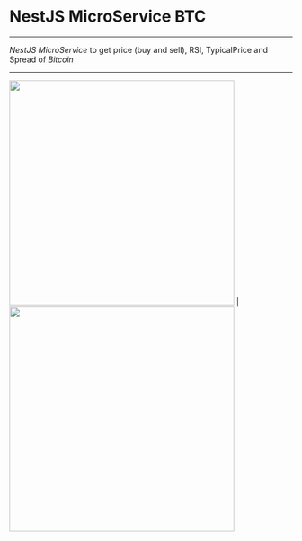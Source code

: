 # NestJS MicroService BTC

---

_NestJS MicroService_ to get price (buy and sell), RSI, TypicalPrice and Spread of _Bitcoin_

---

<img src="https://res.cloudinary.com/practicaldev/image/fetch/s--oJddeYhK--/c_imagga_scale,f_auto,fl_progressive,h_900,q_auto,w_1600/https://dev-to-uploads.s3.amazonaws.com/i/2956khrz01339gucwmp3.png" width="400"> |
<img src="https://logos-marcas.com/wp-content/uploads/2020/08/Bitcoin-Logo.png" width="400">
